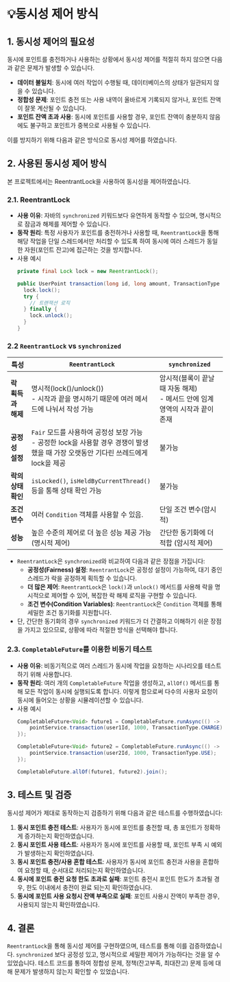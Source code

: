 # 💡동시성 제어 방식 

## 1. 동시성 제어의 필요성
동시에 포인트를 충전하거나 사용하는 상황에서 동시성 제어를 적절히 하지 않으면 다음과 같은 문제가 발생할 수 있습니다.
- **데이터 불일치**: 동시에 여러 작업이 수행될 때, 데이터베이스의 상태가 일관되지 않을 수 있습니다.
- **정합성 문제**: 포인트 충전 또는 사용 내역이 올바르게 기록되지 않거나, 포인트 잔액이 잘못 계산될 수 있습니다.
- **포인트 잔액 초과 사용**: 동시에 포인트를 사용할 경우, 포인트 잔액이 충분하지 않음에도 불구하고 포인트가 중복으로 사용될 수 있습니다.

이를 방지하기 위해 다음과 같은 방식으로 동시성 제어를 하였습니다.

## 2. 사용된 동시성 제어 방식
본 프로젝트에서는 ReentrantLock을 사용하여 동시성을 제어하였습니다.

### 2.1. ReentrantLock
- **사용 이유**: 자바의 `synchronized` 키워드보다 유연하게 동작할 수 있으며, 명시적으로 잠금과 해제를 제어할 수 있습니다.
- **동작 원리**: 특정 사용자가 포인트를 충전하거나 사용할 때, `ReentrantLock`을 통해 해당 작업을 단일 스레드에서만 처리할 수 있도록 하여 동시에 여러 스레드가 동일한 자원(포인트 잔고)에 접근하는 것을 방지합니다.
- 사용 예시
  ```java
  private final Lock lock = new ReentrantLock();
  
  public UserPoint transaction(long id, long amount, TransactionType type) {
    lock.lock();
    try {
      // 트랜잭션 로직
    } finally {
      lock.unlock();
    }
  }
  ```
### 2.2 `ReentrantLock` vs `synchronized`

| 특성                         | `ReentrantLock`                                                                        | `synchronized`               |
|------------------------------|----------------------------------------------------------------------------------------|------------------------------|
| **락 획득과 해제**           | 명시적(lock()/unlock())<br/>- 시작과 끝을 명시하기 때문에 여러 메서드에 나눠서 작성 가능        | 암시적(블록이 끝날 때 자동 해제)<br/>- 메서드 안에 임계 영역의 시작과 끝이 존재 |
| **공정성 설정**              | `Fair` 모드를 사용하여 공정성 보장 가능 <br/> - 공정한 lock을 사용할 경우 경쟁이 발생했을 때 가장 오랫동안 기다린 쓰레드에게 lock을 제공 | 불가능                          |
| **락의 상태 확인**           | `isLocked()`, `isHeldByCurrentThread()` 등을 통해 상태 확인 가능                                 | 불가능                          |
| **조건 변수**                | 여러 `Condition` 객체를 사용할 수 있음.                                                           | 단일 조건 변수(암시적)                |
| **성능**                     | 높은 수준의 제어로 더 높은 성능 제공 가능 (명시적 제어)                                                      | 간단한 동기화에 더 적합 (암시적 제어)       |

- `ReentrantLock`은 `synchronized`와 비교하여 다음과 같은 장점을 가집니다:
  - **공정성(Fairness) 설정**: `ReentrantLock`은 공정성 설정이 가능하여, 대기 중인 스레드가 락을 공정하게 획득할 수 있습니다.
  - **더 많은 제어**: `ReentrantLock`은 `lock()`과 `unlock()` 메서드를 사용해 락을 명시적으로 제어할 수 있어, 복잡한 락 해제 로직을 구현할 수 있습니다.
  - **조건 변수(Condition Variables)**: `ReentrantLock`은 `Condition` 객체를 통해 세밀한 조건 동기화를 지원합니다.
- 단, 간단한 동기화의 경우 `synchronized` 키워드가 더 간결하고 이해하기 쉬운 장점을 가지고 있으므로, 상황에 따라 적절한 방식을 선택해야 합니다.

### 2.3. `CompletableFuture`를 이용한 비동기 테스트
- **사용 이유**: 비동기적으로 여러 스레드가 동시에 작업을 요청하는 시나리오를 테스트하기 위해 사용합니다.
- **동작 원리**: 여러 개의 `CompletableFuture` 작업을 생성하고, `allOf()` 메서드를 통해 모든 작업이 동시에 실행되도록 합니다. 이렇게 함으로써 다수의 사용자 요청이 동시에 들어오는 상황을 시뮬레이션할 수 있습니다.
- 사용 예시
  ```java
  CompletableFuture<Void> future1 = CompletableFuture.runAsync(() -> {
      pointService.transaction(user1Id, 1000, TransactionType.CHARGE);
  });
  
  CompletableFuture<Void> future2 = CompletableFuture.runAsync(() -> {
      pointService.transaction(user2Id, 1000, TransactionType.USE);
  });
  
  CompletableFuture.allOf(future1, future2).join();
  ```

## 3. 테스트 및 검증
동시성 제어가 제대로 동작하는지 검증하기 위해 다음과 같은 테스트를 수행하였습니다:

1. **동시 포인트 충전 테스트**: 사용자가 동시에 포인트를 충전할 때, 총 포인트가 정확하게 증가하는지 확인하였습니다.
2. **동시 포인트 사용 테스트**: 사용자가 동시에 포인트를 사용할 때, 포인트 부족 시 예외가 발생하는지 확인하였습니다.
3. **동시 포인트 충전/사용 혼합 테스트**: 사용자가 동시에 포인트 충전과 사용을 혼합하여 요청할 때, 순서대로 처리되는지 확인하였습니다.
4. **동시에 포인트 충전 요청 한도 초과로 실패**: 포인트 충전시 포인트 한도가 초과될 경우, 한도 이내에서 충전이 완료 되는지 확인하였습니다.
5. **동시에 포인트 사용 요청시 잔액 부족으로 실패**: 포인트 사용시 잔액이 부족한 경우, 사용되지 않는지 확인하였습니다.

## 4. 결론
`ReentrantLock`을 통해 동시성 제어를 구현하였으며, 테스트를 통해 이를 검증하였습니다. `synchronized` 보다 공정성 있고, 명시적으로 세밀한 제어가 가능하다는 것을 알 수 있었습니다. 테스트 코드를 통하여 정합성 문제, 정책(잔고부족, 최대잔고) 문제 등에 대해 문제가 발생하지 않는지 확인할 수 있었습니다.